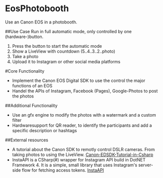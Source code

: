 # EosPhotobooth
Use an Canon EOS in a photobooth.

##Use Case
Run in full automatic mode, only controlled by one (hardware-)button.

1.	Press the button to start the automatic mode
2.	Show a LiveView with countdown (5..4..3..2..photo)
3.	Take a photo
4.	Upload it to Instagram or other social media platforms

#Core Functionality

* Implement the Canon EOS Digital SDK to use the control the major functions of an EOS
* Handel the APIs of Instagram, Facebook (Pages), Google-Photos to post the photos

##Additional Functionality

* Use an gfx engine to modify the photos with a watermark and a custom filter
* Hardwaresupport for QR reader, to identify the participants and add a specific description or hashtags 

##External resources
* A tutorial about the Canon SDK to remotly control DSLR cameras. From taking photos to using the LiveView. [Canon-EDSDK-Tutorial-in-Csharp](http://www.codeproject.com/Articles/688276/Canon-EDSDK-Tutorial-in-Csharp)
* InstaAPI is a CSharp(#) wrapper for Instagram API build in DotNET Framework 4. It is a simple, small library that uses Instagram's server-side flow for fetching access tokens. [InstaAPI](http://instaapi.codeplex.com/)

